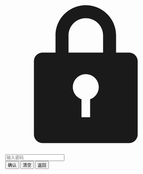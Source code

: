 <div class="vp-decrypt-layer expand">
  <div class="vp-decrypt-modal">
    <div class="vp-decrypt-hint">
      <svg xmlns="http://www.w3.org/2000/svg" class="icon lock-icon" viewBox="0 0 1024 1024" fill="currentColor" aria-label="lock icon">
        <path d="M787.168 952.268H236.832c-30.395 0-55.033-24.638-55.033-55.033V429.45c0-30.395 24.638-55.034 55.033-55.034h82.55V264.35c0-106.38 86.238-192.618 192.618-192.618S704.618 157.97 704.618 264.35v110.066h82.55c30.395 0 55.033 24.639 55.033 55.034v467.785c0 30.395-24.639 55.033-55.033 55.033zM484.483 672.046v115.122h55.034V672.046c31.99-11.373 55.033-41.605 55.033-77.496 0-45.592-36.958-82.55-82.55-82.55s-82.55 36.958-82.55 82.55c0 35.89 23.042 66.123 55.033 77.496zM622.067 264.35c0-60.788-49.28-110.067-110.067-110.067s-110.067 49.28-110.067 110.067v110.066h220.135V264.35z"></path>
      </svg>
    </div>
    <div class="vp-decrypt-input"><input id="pwd" type="password" placeholder="输入密码"></div>
    <button type="button" class="vp-decrypt-submit" onclick="clOK()">确认</button>
    <button type="button" class="vp-decrypt-submit-clean" onclick="clClean()">清空</button>
    <button type="button" class="vp-decrypt-submit-clean" onclick="clBack();">返回</button>
  </div>
</div>


